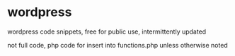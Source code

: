 # wordpress
wordpress code snippets, free for public use, intermittently updated

not full code, php code for insert into functions.php unless otherwise noted
